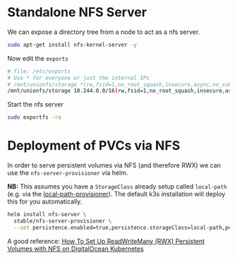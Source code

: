 # Standalone NFS Server
We can expose a directory tree from a node to act as a nfs server.

```bash
sudo apt-get install nfs-kernel-server -y
```

Now edit the `exports`

```bash
# file: /etc/exports
# Use * for everyone or just the internal IPs
# /mnt/unionfs/storage *(rw,fsid=1,no_root_squash,insecure,async,no_subtree_check,anonuid=1000,anongid=1000)
/mnt/unionfs/storage 10.244.0.0/16(rw,fsid=1,no_root_squash,insecure,async,no_subtree_check,anonuid=1000,anongid=1000)
```

Start the nfs server

```bash
sudo exportfs -ra
```

# Deployment of PVCs via NFS
In order to serve persistent volumes via NFS (and therefore RWX) we can use the `nfs-server-provisioner` via helm.

**NB:** This assumes you have a `StorageClass` already setup called `local-path` (e.g. via the [local-path-provisioner](https://github.com/rancher/local-path-provisioner/blob/master/README.md)). The default k3s installation will deploy this for you automatically.

```bash
helm install nfs-server \
  stable/nfs-server-provisioner \
  --set persistence.enabled=true,persistence.storageClass=local-path,persistence.size=200Gi
```

A good reference: [How To Set Up ReadWriteMany (RWX) Persistent Volumes with NFS on DigitalOcean Kubernetes](https://www.digitalocean.com/community/tutorials/how-to-set-up-readwritemany-rwx-persistent-volumes-with-nfs-on-digitalocean-kubernetes)